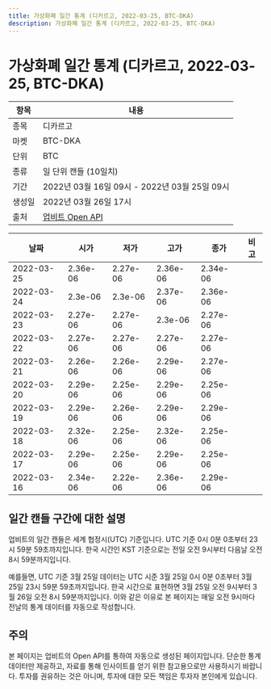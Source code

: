 ```yaml
---
title: 가상화폐 일간 통계 (디카르고, 2022-03-25, BTC-DKA)
description: 가상화폐 일간 통계 (디카르고, 2022-03-25, BTC-DKA)
---
```


가상화폐 일간 통계 (디카르고, 2022-03-25, BTC-DKA)
===

|항목|내용|
|--|--|
|종목|디카르고|
|마켓|BTC-DKA|
|단위|BTC|
|종류|일 단위 캔들 (10일치)|
|기간|2022년 03월 16일 09시 - 2022년 03월 25일 09시|
|생성일|2022년 03월 26일 17시|
|출처|[업비트 Open API](https://docs.upbit.com)|


|날짜|시가|저가|고가|종가|비고|
|--|--|--|--|--|--|
|2022-03-25|2.36e-06|2.27e-06|2.36e-06|2.34e-06|    |
|2022-03-24|2.3e-06|2.3e-06|2.37e-06|2.36e-06|    |
|2022-03-23|2.27e-06|2.27e-06|2.3e-06|2.27e-06|    |
|2022-03-22|2.27e-06|2.27e-06|2.27e-06|2.27e-06|    |
|2022-03-21|2.26e-06|2.26e-06|2.29e-06|2.27e-06|    |
|2022-03-20|2.29e-06|2.25e-06|2.29e-06|2.25e-06|    |
|2022-03-19|2.29e-06|2.26e-06|2.29e-06|2.29e-06|    |
|2022-03-18|2.32e-06|2.25e-06|2.32e-06|2.25e-06|    |
|2022-03-17|2.29e-06|2.25e-06|2.29e-06|2.25e-06|    |
|2022-03-16|2.34e-06|2.22e-06|2.36e-06|2.29e-06|    |


일간 캔들 구간에 대한 설명
---


업비트의 일간 캔들은 세계 협정시(UTC) 기준입니다. 
UTC 기준 0시 0분 0초부터 23시 59분 59초까지입니다. 
한국 시간인 KST 기준으로는 전일 오전 9시부터 다음날 오전 8시 59분까지입니다. 


예를들면, UTC 기준 3월 25일 데이터는 UTC 시준 3월 25일 0시 0분 0초부터 3월 25일 23시 59분 59초까지입니다. 
한국 시간으로 표현하면 3월 25일 오전 9시부터 3월 26일 오전 8시 59분까지입니다. 
이와 같은 이유로 본 페이지는 매일 오전 9시마다 전날의 통계 데이터를 자동으로 작성합니다. 


주의
---


본 페이지는 업비트의 Open API를 통하여 자동으로 생성된 페이지입니다. 
단순한 통계 데이터만 제공하고, 자료를 통해 인사이트를 얻기 위한 참고용으로만 사용하시기 바랍니다. 
투자를 권유하는 것은 아니며, 투자에 대한 모든 책임은 투자자 본인에게 있습니다. 
